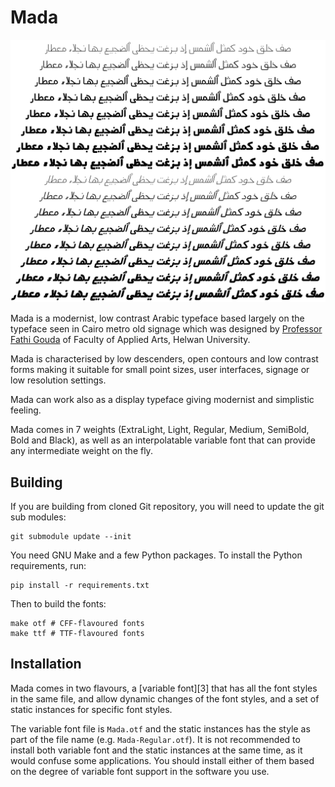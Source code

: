 Mada
====

![Sample](FontSample.svg)

Mada is a modernist, low contrast Arabic typeface based largely on the typeface
seen in Cairo metro old signage which was designed by [Professor Fathi
Gouda][1] of Faculty of Applied Arts, Helwan University.

Mada is characterised by low descenders, open contours and low contrast forms
making it suitable for small point sizes, user interfaces, signage or low
resolution settings.

Mada can work also as a display typeface giving modernist and simplistic feeling.

Mada comes in 7 weights (ExtraLight, Light, Regular, Medium, SemiBold, Bold and
Black), as well as an interpolatable variable font that can provide any
intermediate weight on the fly.

Building
--------

If you are building from cloned Git repository, you will need to update the git
sub modules:

    git submodule update --init

You need GNU Make and a few Python packages. To install the Python
requirements, run:

    pip install -r requirements.txt

Then to build the fonts:

    make otf # CFF-flavoured fonts
    make ttf # TTF-flavoured fonts

Installation
------------

Mada comes in two flavours, a [variable font][3] that has all the font styles
in the same file, and allow dynamic changes of the font styles, and a set of
static instances for specific font styles.

The variable font file is `Mada.otf` and the static instances has the style as
part of the file name (e.g. `Mada-Regular.otf`). It is not recommended to
install both variable font and the static instances at the same time, as it
would confuse some applications. You should install either of them based on the
degree of variable font support in the software you use.

[1]: https://www.facebook.com/FathiGouda
[2]: https://web.dev/variable-fonts
